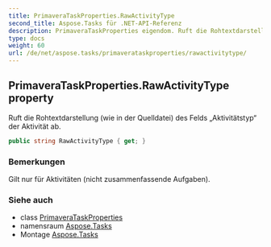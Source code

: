 ```yaml
---
title: PrimaveraTaskProperties.RawActivityType
second_title: Aspose.Tasks für .NET-API-Referenz
description: PrimaveraTaskProperties eigendom. Ruft die Rohtextdarstellung wie in der Quelldatei des Felds Aktivitätstyp der Aktivität ab.
type: docs
weight: 60
url: /de/net/aspose.tasks/primaverataskproperties/rawactivitytype/
---
```

## PrimaveraTaskProperties.RawActivityType property

Ruft die Rohtextdarstellung (wie in der Quelldatei) des Felds „Aktivitätstyp“ der Aktivität ab.

```csharp
public string RawActivityType { get; }
```

### Bemerkungen

Gilt nur für Aktivitäten (nicht zusammenfassende Aufgaben).

### Siehe auch

* class [PrimaveraTaskProperties](../)
* namensraum [Aspose.Tasks](../../primaverataskproperties/)
* Montage [Aspose.Tasks](../../../)


